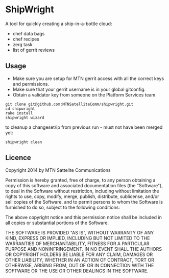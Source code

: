 # ShipWright

A tool for quickly creating a ship-in-a-bottle cloud:

* chef data bags
* chef recipes
* zerg task
* list of gerrit reviews

## Usage

* Make sure you are setup for MTN gerrit access with all the correct keys and permissions. 
* Make sure that your gerrit username is in your global gitconfig.
* Obtain a validator key from someone on the Platform Services team. 

```
git clone git@github.com:MTNSatelliteComm/shipwright.git
cd shipwright
rake install
shipwright wizard
```

to cleanup a changeset/ip from previous run - must not have been merged yet:

```
shipwright clean
```

## Licence

Copyright 2014 by MTN Sattelite Communications

Permission is hereby granted, free of charge, to any person obtaining a copy
of this software and associated documentation files (the "Software"), to
deal in the Software without restriction, including without limitation the
rights to use, copy, modify, merge, publish, distribute, sublicense, and/or
sell copies of the Software, and to permit persons to whom the Software is
furnished to do so, subject to the following conditions:

The above copyright notice and this permission notice shall be included in
all copies or substantial portions of the Software.

THE SOFTWARE IS PROVIDED "AS IS", WITHOUT WARRANTY OF ANY KIND, EXPRESS OR
IMPLIED, INCLUDING BUT NOT LIMITED TO THE WARRANTIES OF MERCHANTABILITY,
FITNESS FOR A PARTICULAR PURPOSE AND NONINFRINGEMENT. IN NO EVENT SHALL THE
AUTHORS OR COPYRIGHT HOLDERS BE LIABLE FOR ANY CLAIM, DAMAGES OR OTHER
LIABILITY, WHETHER IN AN ACTION OF CONTRACT, TORT OR OTHERWISE, ARISING
FROM, OUT OF OR IN CONNECTION WITH THE SOFTWARE OR THE USE OR OTHER DEALINGS
IN THE SOFTWARE.